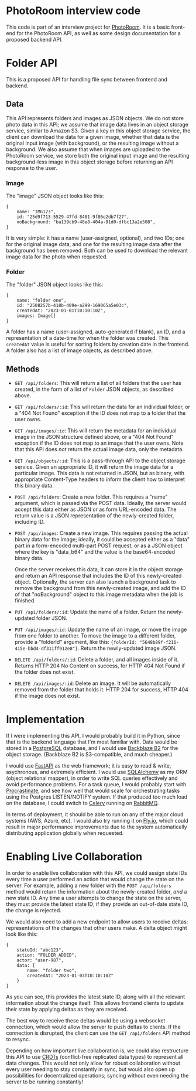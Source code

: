 # PhotoRoom interview code

This code is part of an interview project for [PhotoRoom](https://www.photoroom.com). It is a basic front-end for the PhotoRoom API, as well as some design documentation for a proposed backend API.

# Folder API

This is a proposed API for handling file sync between frontend and backend.

## Data

This API represents folders and images as JSON objects. We do not store
photo data in this API; we assume that image data lives in an object
storage service, similar to Amazon S3. Given a key in this object storage
service, the client can download the data for a given image, whether that
data is the original input image (with background), or the resulting image
without a background. We also assume that when images are uploaded
to the PhotoRoom service, we store both the original input image and the
resulting background-less image in this object storage before returning
an API response to the user.


### Image
The "image" JSON object looks like this:

```
{
    name: "IMG123",
    id: "25d9f713-5529-47fd-8481-9f86e2db7f27",
    noBackground: "ba139cb9-48e8-404a-91d0-dfbc13a2e508",
}
```

It is very simple: it has a name (user-assigned, optional), and two
IDs; one for the original image data, and one for the resulting image data
after the background has been removed. Both can be used to download the
relevant image data for the photo when requested.

### Folder
The "folder" JSON object looks like this:

```
{
    name: "folder one",
    id: "2508257b-418b-409e-a299-169065a5e03c",
    createdAt: "2023-01-01T10:10:10Z",
    images: Image[]
}
```

A folder has a name (user-assigned, auto-generated if blank), an ID,
and a representation of a date-time for when the folder was created.
This `createdAt` value is useful for sorting folders by creation date
in the frontend. A folder also has a list of image objects, as described
above.

## Methods

- `GET /api/folders`: This will return a list of all folders that the user
  has created, in the form of a list of `Folder` JSON objects, as described
  above.

- `GET /api/folders/:id`: This will return the data for an individual folder,
  or a "404 Not Found" exception if the ID does not map to a folder that
  the user owns.

- `GET /api/images/:id`: This will return the metadata for an individual image
  in the JSON structure defined above, or a "404 Not Found" exception if the
  ID does not map to an image that the user owns. Note that this API does
  *not* return the actual image data, only the metadata.

- `GET /api/objects/:id`: This is a pass-through API to the object storage
  service. Given an appropriate ID, it will return the image data for a particular
  image. This data is not returned in JSON, but as binary, with appropriate
  Content-Type headers to inform the client how to interpret this binary data.

- `POST /api/folders`: Create a new folder. This requires a "name" argument,
  which is passed via the POST data. Ideally, the server would accept this data
  either as JSON or as form URL-encoded data. The return value is a JSON representation
  of the newly-created folder, including ID.

- `POST /api/images`: Create a new image. This requires passing the actual binary
  data for the image; ideally, it could be accepted either as a "data" part in
  a form-encoded multi-part POST request, or as a JSON object where the key is
  "data_b64" and the value is the base64-encoded binary data.

  Once the server receives this data, it can store it in the object storage
  and return an API response that includes the ID of this newly-created object.
  Optionally, the server can also launch a background task to remove the background
  from this newly-created image, and add the ID of that "noBackground" object
  to this image metadata when the job is finished.

- `PUT /api/folders/:id`: Update the name of a folder. Return the newly-updated
  folder JSON.

- `PUT /api/images/:id`: Update the name of an image, or move the image from one
  folder to another. To move the image to a different folder, provide a "folderId"
  argument, like this: `{folderId: "5648b89f-f216-415e-bbd4-df311ff912e8"}`.
  Return the newly-updated image JSON.

- `DELETE /api/folders/:id`: Delete a folder, and all images inside of it. Returns
  HTTP 204 No Content on success, for HTTP 404 Not Found if the folder does not exist.

- `DELETE /api/images/:id`: Delete an image. It will be automatically removed from
  the folder that holds it. HTTP 204 for success, HTTP 404 if the image does not exist.

# Implementation

If I were implementing this API, I would probably build it in Python, since that is
the backend language that I'm most familiar with. Data would be stored in a
[PostgreSQL](https://www.postgresql.org) database, and I would use
[Backblaze B2](https://www.backblaze.com/b2/cloud-storage.html)
for the object storage. (Backblaze B2 is S3-compatible, and much cheaper.)

I would use [FastAPI](https://fastapi.tiangolo.com) as the web framework; it is
easy to read & write, asychronous, and extremely efficient. I would use
[SQLAlchemy](https://www.sqlalchemy.org) as my ORM (object relational mapper),
in order to write SQL queries effectively and avoid performance problems.
For a task queue, I would probably start with
[Procrastinate](https://procrastinate.readthedocs.io/), and see how well that would
scale for orchestrating tasks using the Postgres LISTEN/NOTIFY system.
If that produced too much load on the database, I could switch to
[Celery](https://docs.celeryq.dev) running on [RabbitMQ](https://www.rabbitmq.com).

In terms of deployment, it should be able to run on any of the major cloud systems
(AWS, Azure, etc). I would also try running it on [Fly.io](https://fly.io),
which could result in major performance improvements due to the system automatically
distributing application globally when requested.

# Enabling Live Collaboration

In order to enable live collaboration with this API, we could assign state IDs
every time a user performed an action that would change the state on the server.
For example, adding a new folder with the `POST /api/folders` method would return
the information about the newly-created folder, *and* a new state ID. Any time
a user attempts to change the state on the server, they must provide the latest
state ID; if they provide an out-of-date state ID, the change is rejected.

We would also need to add a new endpoint to allow users to receive deltas: representations
of the changes that other users make. A delta object might look like this:

```
{
    stateId: "abc123",
    action: "FOLDER_ADDED",
    actor: "user-987",
    data: {
        name: "folder two",
        createdAt: "2023-01-03T10:10:10Z"
    }
}
```

As you can see, this provides the latest state ID, along with all the relevant information
about the change itself. This allows frontend clients to update their state by applying
deltas as they are received.

The best way to receive these deltas would be using a websocket connection, which would
allow the server to push deltas to clients. If the connection is disrupted, the client
can use the `GET /api/folders` API method to resync.

Depending on how important live collaboration is, we could also restructure this API
to use [CRDTs](https://crdt.tech) (conflict-free replicated data types) to represent
all data changes. This would not only allow for robust collaboration without every user
needing to stay constantly in sync, but would also open up possibilities for
decentralized operations; syncing without even needing the server to be running constantly!
